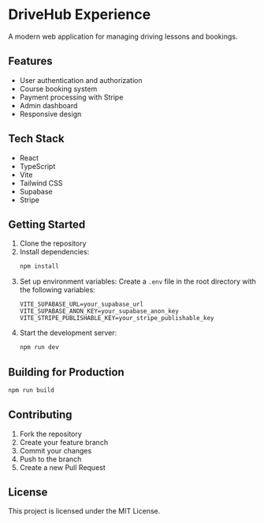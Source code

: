 # DriveHub Experience

A modern web application for managing driving lessons and bookings.

## Features

- User authentication and authorization
- Course booking system
- Payment processing with Stripe
- Admin dashboard
- Responsive design

## Tech Stack

- React
- TypeScript
- Vite
- Tailwind CSS
- Supabase
- Stripe

## Getting Started

1. Clone the repository
2. Install dependencies:
   ```bash
   npm install
   ```
3. Set up environment variables:
   Create a `.env` file in the root directory with the following variables:
   ```
   VITE_SUPABASE_URL=your_supabase_url
   VITE_SUPABASE_ANON_KEY=your_supabase_anon_key
   VITE_STRIPE_PUBLISHABLE_KEY=your_stripe_publishable_key
   ```
4. Start the development server:
   ```bash
   npm run dev
   ```

## Building for Production

```bash
npm run build
```

## Contributing

1. Fork the repository
2. Create your feature branch
3. Commit your changes
4. Push to the branch
5. Create a new Pull Request

## License

This project is licensed under the MIT License.
